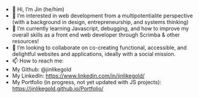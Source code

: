 - 👋 Hi, I’m Jin (he/him)
- 👀 I’m interested in web development from a multipotentialite perspective (with a background in design, entrepreneurship, and systems thinking)
- 🌱 I’m currently learning Javascript, debugging, and how to improve my overall skills as a front end web developer through Scrimba & other resources!
- 💞️ I’m looking to collaborate on co-creating functional, accessible, and delightful websites and applications, ideally with a social mission.
- 📫 How to reach me:
- My Github: @jinlikegold
- My LinkedIn: https://www.linkedin.com/in/jinlikegold/
- My Portfolio (in progress, not yet updated with JS projects): https://jinlikegold.github.io/Portfolio/

<!---
jinlikegold/jinlikegold is a ✨ special ✨ repository because its `README.md` (this file) appears on your GitHub profile.
You can click the Preview link to take a look at your changes.
--->
